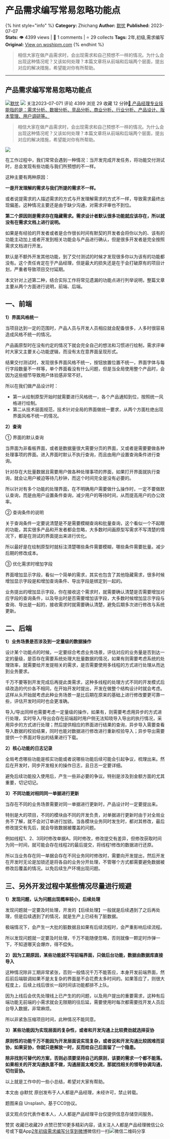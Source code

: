 # 产品需求编写常易忽略功能点
{% hint style="info" %}
**Category:** Zhichang
**Author:** [默忧](https://www.woshipm.com/u/280528)
**Published:** 2023-07-07  
**Stats:** 👁️ 4399 views | 💬 1 comments | ⭐ 29 collects
**Tags:** 2年,初级,需求编写
**Original:** [View on woshipm.com](https://www.woshipm.com/zhichang/5861398.html)
{% endhint %}
> 相信大家在做产品需求时，会出现需求和自己预想不一样的情况。为什么会出现这种情况呢？又该如何处理？本篇文章将从前端和后端两个层面，提出对应的解决措施，希望能对你有所帮助。

---

## 产品需求编写常易忽略功能点

[![](https://static.woshipm.com/APP_U_202201_20220111101051_8679.jpeg?imageView2/1/w/72/h/72/q/100)](https://www.woshipm.com/u/280528)[默忧](https://www.woshipm.com/u/280528) ![](https://static.woshipm.com/tag/1101_1@2x.png) 关注2023-07-071 评论 4399 浏览 29 收藏 12 分钟[🔗 产品经理专业技能指的是：需求分析、数据分析、竞品分析、商业分析、行业分析、产品设计、版本管理、用户调研等。](https://ke.qidianla.com/courses/90pm)

> 相信大家在做产品需求时，会出现需求和自己预想不一样的情况。为什么会出现这种情况呢？又该如何处理？本篇文章将从前端和后端两个层面，提出对应的解决措施，希望能对你有所帮助。

![](https://image.woshipm.com/2023/04/17/898c0406-dcf5-11ed-9781-00163e0b5ff3.png)

在工作过程中，我们常常会遇到一种情况：当开发完成开发任务，将功能交付测试时，总会发现有些功能与我们所预想的不一样。

这种主要有两种原因：

**一是开发理解的需求与我们所提的需求不一样。**

或者说提需求的人描述需求的方式与开发理解需求的方式不一样，导致需求最终出现偏差。这种情况主要还是由于缺少沟通，对需求评审也不到位。

**第二个原因则是需求存在隐藏需求。需求设计者默认很多功能就应该存在，所以就没有在需求文档上进行说明。**

如果是有经验的开发者或者是合作很长时间有默契的开发者会将你以为的、该有的功能主动加上或者开发到相关功能会与产品进行确认，但是很多开发者是完全按照需求文档进行开发。

默认是不额外开发其他功能，到了交付测试的时候才发现很多你以为该有的功能都没有。这个责任肯定在于产品经理，但是最大的损失还是在于会打破原有的项目计划，严重者导致项目交付延期。

本文针对上述第二种，结合实际工作将常见遗漏的功能点进行列举说明，整篇文章主要从两个方面进行说明，前端、后端。

## 一、前端

**1）界面风格统一**

当项目达到一定的范围时，产品人员与开发人员相应就会配备很多，人多时很容易造成风格不统一的情况。

产品画原型时在没有约定的情况下就会完全自己的想法和习惯进行绘制，需求评审时大家又主要关心功能逻辑，而没有太在意界面呈现形式。

结果交付测试时，发现很多界面风格不统一，按钮放置位置不统一，界面字体与每行字段数量不一样等，单个界面看没有什么问题，但是当全局使用整个产品时，会因为这些细节导致用户体验感非常不好。

所以在我们做产品设计时：

*   第一从绘制原型开始时就需要进行风格统一，各个产品通知到位，按照统一风格进行绘制。
*   第二从技术层面规范，技术针对全局的界面做统一要求，从两个方面杜绝出现界面风格不统一的情况。

**2）查询**

① 界面的默认查询

当界面为非看板界面，或者是数据量很大需要分页的界面，又或者是需要要做各种处理事项的界面。进入界面时默认不执行查询，而且由用户设置查询条件进行查询。

针对存在大批量数据且需要用户做各种处理事项的界面，如果打开界面就执行查询，就会让用户被迫等待几秒钟，而这个时间完全是没有必要的。

所以针对有多个功能的处理界面，在不明确用户需要做什么操作时，一定不要做默认查询，而是由用户设置条件查询，减少用户的等待时间，从而提高用户的办公效率。

② 查询条件的说明

关于查询条件一定要说清楚是不是需要模糊查询和批量查询，这个看似一个不起眼的功能，其实很多产品和开发者都会忽略，大多数时间画原型写需求不写清楚的情况下，都是在测试的界面提出来进行优化。

所以最好是在绘制原型时就标注清楚哪些条件需要模糊，哪些条件需要批量。减少后期的修改成本。

③ 优化需求时增加字段

界面增加显示字段，看似一个简单的需求，其实也包含了其他隐藏需求，很多时候增加显示字段是和增加查询条件、导出字段是绑定到一起的。

业务提出的增加显示字段，你在接收这个需求时，就需要确认清楚是否需要增加对应字段的查询条件，以及导出时是否需要增加该字段，大多数时候增加显示字段与查询、导出是一起的，接收需求时就需要确认清楚，避免后期多次进行修改与系统更新。

## 二、后端

**1）业务场景是否涉及到一定量级的数据操作**

设计某个功能点的时候，一定要综合考虑业务场景，评估对应的业务量是否到达一定的量级，是否存在需要系统处理大批量数据的情况，如果有则需要考虑系统的处理效率，就需要给开发提相关的需求，是否需要使用多线程的方式进行处理从而达到业务要求。

千万不要等到开发完成后再提此类需求，这种多线程的处理方式不同的开发模式后续改造的代价各不相同，在开始开发时提出，开发在做整个结构设计时就会考虑。这样从头开始就考虑此种业务场景一是比后期在原来的基础上进行修改要更可靠一些，评估开发时间时也会更准确。

导入/导出同样也需要考虑一定量级的操作，如果有，则需要考虑用异步的方式进行处理，实时导入/导出会存在前端超时用户侧无法知晓导入导出的执行情况，采用异步的方式进行处理；然后提供相应的界面进行结果的查询，异步导入需要查看导入数据的校验结果，同时也能对数据进行修改进行重新校验导入；异步导出需要提供一个界面对导出的结果进行下载。

**2）核心功能的日志记录**

全局考虑哪些功能是核实功能或者说哪些功能后续可能会引起争议，梳理出来。然后在开发时，同步开发相关的操作日志，且日志一定要详细。

避免后续功能投入使用后，产生一些非必要的争议。特别是涉及到金额方面的尤其重要，切记切记。

**3）不同功能对相同同一单据进行更新**

当存在不同的业务场景需要对同一单据进行更新时，产品设计时一定要提出来。

特别是大的项目，不同的模块由不同的开发负责，对单据进行更新时由于对全局业务不了解，就不会对订单进行加锁。当各模块业务同时发生时，都对其修改，最后修改提交有先后，就会导致数据被覆盖的问题。

例如线程1、2、3同时修改单据A，同时修改，修改提交有差异，但修改获取时间为同一时间，就可能会存在线程2的最后提交，将线程1修改的数据进行还原。

所以当业务存在同一单据会存在不同业务同时修改时，需要向开发提出，然后开发在开发时无论是加锁还是将各自的业务分开处理，不管哪个方式都需要避免数据被修改后覆盖的情况。以免后续生产环境出现问题。

## 三、另外开发过程中某些情况尽量进行规避

**1）发现问题，认为问题出现概率较小，后续处理**

发现问题就一定要及时处理，开发的【后续处理】一般就是后续遇到了之后再处理，但是后续遇到了的情况，就是生产上已经有了脏数据。

极端情况下，会产生一大批的脏数据且如果有后续流程时，会严重影响后续流程。

所以发现问题就一定要及时处理，千万不能随便忽略，否则就像一颗定时炸弹一下，不知道哪天会爆炸，得不偿失。

**2）因为工期原因，某些功能就不写前端界面，只做后台功能，数据由数据库直接导入**

这种情况除非工期非常紧张，否则一般情况千万不能答应，本身开发前端界面，然后前后端联调如果不是太复杂的界面是不会花费太多时间的。如果答应了，则很大程度上，后续上线后很长一段时间该功能都排不上队。

因为上线后会优先处理线上已产生的的问题，以及用户提出的重要需求，这种有后端功能无前端的小需求就会无限期的往后延，需要使用时每次都需要找开发人员后台导入数据，非常麻烦。

所以非紧急压缩项目时间，此种情况不能同意。

**3）某些功能因为实现层面的复杂性，或者和开发沟通上比较费劲就选择妥协**

**原则性的功能千万不能因为开发层面说实现复杂，或者说和开发沟通比较困难而妥协，如果妥协，你就只是解放一时，反而给自己后面留了一个隐患。**

**除非找到可替代的方案，否则必须要坚持自己的原则，该要的需求一个都不能落。如果相关的开发沟通执意不做，沟通层面太难交流，那就找相关的领导协调沟通，切勿妥协。**

以上就是工作中的一些小总结，希望对大家有帮助。

本文由 @默忧 原创发布于人人都是产品经理，未经许可，禁止转载。

题图来自 Unsplash，基于CC0协议。

该文观点仅代表作者本人，人人都是产品经理平台仅提供信息存储空间服务。

赞赏 收藏已收藏29 点赞已赞10更多精彩内容，请关注人人都是产品经理微信公众号或下载App[2年](https://www.woshipm.com/tag/2%e5%b9%b4)[初级](https://www.woshipm.com/tag/%e5%88%9d%e7%ba%a7)[需求编写](https://www.woshipm.com/tag/%e9%9c%80%e6%b1%82%e7%bc%96%e5%86%99)[分享到微博](https://service.weibo.com/share/share.php?appkey=2775287854&title=产品需求编写常易忽略功能点&url=https://www.woshipm.com/zhichang/5861398.html&pic=https://image.woshipm.com/2023/04/17/898c0406-dcf5-11ed-9781-00163e0b5ff3.png)微信扫一扫![微信二维码](https://api.pwmqr.com/qrcode/create/?url=https://www.woshipm.com/zhichang/5861398.html)分享